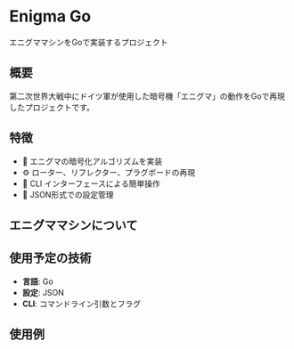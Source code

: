 # Enigma Go

エニグママシンをGoで実装するプロジェクト

## 概要

第二次世界大戦中にドイツ軍が使用した暗号機「エニグマ」の動作をGoで再現したプロジェクトです。

## 特徴

- 🔐 エニグマの暗号化アルゴリズムを実装
- ⚙️ ローター、リフレクター、プラグボードの再現
- 🎯 CLI インターフェースによる簡単操作
- 📝 JSON形式での設定管理

## エニグママシンについて



## 使用予定の技術

- **言語**: Go
- **設定**: JSON
- **CLI**: コマンドライン引数とフラグ

## 使用例